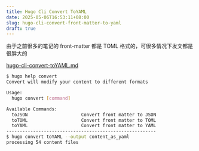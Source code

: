 ```yaml
---
title: Hugo Cli Convert ToYAML
date: 2025-05-06T16:53:11+08:00
slug: hugo-cli-convert-front-matter-to-yaml
draft: true
---
```


由于之前很多的笔记的 front-matter 都是 TOML 格式的，可很多情况下发文都是很胖大的

[hugo-cli-convert-toYAML.md](https://discourse.gohugo.io/t/howto-convert-your-front-matter-from-toml-to-yaml/332)

```sh
$ hugo help convert
Convert will modify your content to different formats

Usage:
  hugo convert [command]

Available Commands:
  toJSON                    Convert front matter to JSON
  toTOML                    Convert front matter to TOML
  toYAML                    Convert front matter to YAML
--------------------------------------------------------
$ hugo convert toYAML --output content_as_yaml
processing 54 content files
```
